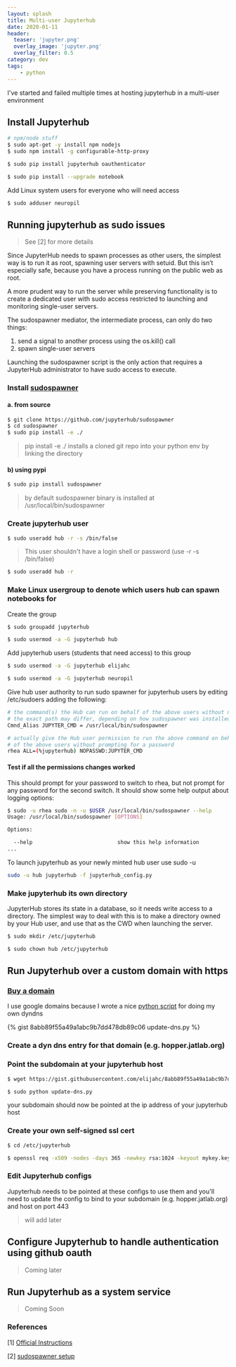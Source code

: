 ```yaml
---
layout: splash
title: Multi-user Jupyterhub
date: 2020-01-11
header:
  teaser: 'jupyter.png'
  overlay_image: 'jupyter.png'
  overlay_filter: 0.5
category: dev
tags:
    - python
---
```


I've started and failed multiple times at hosting jupyterhub in a multi-user environment

## Install Jupyterhub

```bash
# npm/node stuff
$ sudo apt-get -y install npm nodejs
$ sudo npm install -g configurable-http-proxy

$ sudo pip install jupyterhub oauthenticator

$ sudo pip install --upgrade notebook
```

Add Linux system users for everyone who will need access

```bash
$ sudo adduser neuropil
```

## Running jupyterhub as sudo issues

> See [2] for more details

Since JupyterHub needs to spawn processes as other users, the simplest way is to run it as root, spawning user servers with setuid. But this isn’t especially safe, because you have a process running on the public web as root.

A more prudent way to run the server while preserving functionality is to create a dedicated user with sudo access restricted to launching and monitoring single-user servers.

The sudospawner mediator, the intermediate process, can only do two things:

1. send a signal to another process using the os.kill() call
2. spawn single-user servers

Launching the sudospawner script is the only action that requires a JupyterHub administrator to have sudo access to execute.

### Install [sudospawner](https://github.com/jupyterhub/sudospawner)

#### a. from source

```bash
$ git clone https://github.com/jupyterhub/sudospawner
$ cd sudospawner
$ sudo pip install -e ./
```

> pip install -e ./ installs a cloned git repo into your python env by linking the directory

#### b) using pypi

```bash
$ sudo pip install sudospawner
```

> by default sudospawner binary is installed at /usr/local/bin/sudospawner

### Create jupyterhub user

```bash
$ sudo useradd hub -r -s /bin/false
```

> This user shouldn't have a login shell or password (use -r -s /bin/false)

```bash
$ sudo useradd hub -r
```

### Make Linux usergroup to denote which users hub can spawn notebooks for

Create the group

```bash
$ sudo groupadd jupyterhub

$ sudo usermod -a -G jupyterhub hub
```

Add jupyterhub users (students that need access) to this group
```bash
$ sudo usermod -a -G jupyterhub elijahc

$ sudo usermod -a -G jupyterhub neuropil
```

Give hub user authority to run sudo spawner for jupyterhub users by editing /etc/sudoers adding the following:
```bash
# the command(s) the Hub can run on behalf of the above users without needing a password
# the exact path may differ, depending on how sudospawner was installed
Cmnd_Alias JUPYTER_CMD = /usr/local/bin/sudospawner

# actually give the Hub user permission to run the above command on behalf
# of the above users without prompting for a password
rhea ALL=(%jupyterhub) NOPASSWD:JUPYTER_CMD
```

#### Test if all the permissions changes worked

This should prompt for your password to switch to rhea, but not prompt for any password for the second switch. It should show some help output about logging options:

```bash
$ sudo -u rhea sudo -n -u $USER /usr/local/bin/sudospawner --help
Usage: /usr/local/bin/sudospawner [OPTIONS]

Options:

  --help                           show this help information
...
```

To launch jupyterhub as your newly minted hub user use sudo -u

```bash
sudo -u hub jupyterhub -f jupyterhub_config.py
```

### Make jupyterhub its own directory

JupyterHub stores its state in a database, so it needs write access to a directory.
The simplest way to deal with this is to make a directory owned by your Hub user, and use that as the CWD when launching the server.

```bash
$ sudo mkdir /etc/jupyterhub

$ sudo chown hub /etc/jupyterhub
```

## Run Jupyterhub over a custom domain with https

### [Buy a domain](domains.google.com)

I use google domains because I wrote a nice [python script](https://gist.github.com/elijahc/8abb89f55a49a1abc9b7dd478db89c06) for doing my own dyndns

{% gist 8abb89f55a49a1abc9b7dd478db89c06 update-dns.py %}

### Create a dyn dns entry for that domain (e.g. hopper.jatlab.org)

### Point the subdomain at your jupyterhub host

```bash
$ wget https://gist.githubusercontent.com/elijahc/8abb89f55a49a1abc9b7dd478db89c06/raw/d356bbc811e1b140c36edbb4a05a171afa6fff8e/update-dns.py

$ sudo python update-dns.py
```

your subdomain should now be pointed at the ip address of your jupyterhub host

### Create your own self-signed ssl cert

```bash
$ cd /etc/jupyterhub

$ openssl req -x509 -nodes -days 365 -newkey rsa:1024 -keyout mykey.key -out mycert.pem
```

### Edit Jupyterhub configs

Jupyterhub needs to be pointed at these configs to use them and you'll need to update the config to bind to your subdomain (e.g. hopper.jatlab.org) and host on port 443

> will add later

## Configure Jupyterhub to handle authentication using github oauth

> Coming later

## Run Jupyterhub as a system service

> Coming Soon

### References
[1] [Official Instructions](https://github.com/jupyterhub/jupyterhub/wiki/Installation-of-Jupyterhub-on-remote-server)

[2] [sudospawner setup](https://jupyterhub.readthedocs.io/en/stable/reference/config-sudo.html)